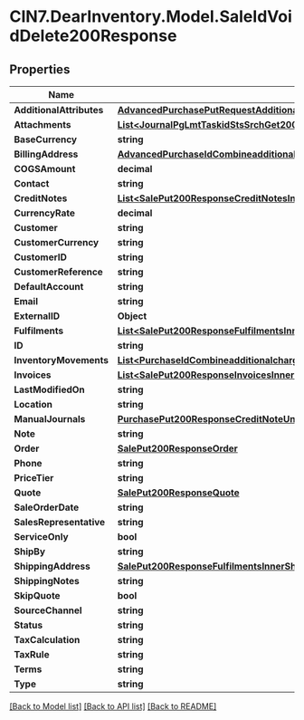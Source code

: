 # CIN7.DearInventory.Model.SaleIdVoidDelete200Response

## Properties

| Name                     | Type                                                                                                                                                                  | Description | Notes      |
| ------------------------ | --------------------------------------------------------------------------------------------------------------------------------------------------------------------- | ----------- | ---------- |
| **AdditionalAttributes** | [**AdvancedPurchasePutRequestAdditionalAttributes**](AdvancedPurchasePutRequestAdditionalAttributes.md)                                                               |             | [optional] |
| **Attachments**          | [**List&lt;JournalPgLmtTaskidStsSrchGet200ResponseJournalsInnerAttachmentsInner&gt;**](JournalPgLmtTaskidStsSrchGet200ResponseJournalsInnerAttachmentsInner.md)       |             | [optional] |
| **BaseCurrency**         | **string**                                                                                                                                                            |             | [optional] |
| **BillingAddress**       | [**AdvancedPurchaseIdCombineadditionalchargesGet200ResponseBillingAddress**](AdvancedPurchaseIdCombineadditionalchargesGet200ResponseBillingAddress.md)               |             | [optional] |
| **COGSAmount**           | **decimal**                                                                                                                                                           |             | [optional] |
| **Contact**              | **string**                                                                                                                                                            |             | [optional] |
| **CreditNotes**          | [**List&lt;SalePut200ResponseCreditNotesInner&gt;**](SalePut200ResponseCreditNotesInner.md)                                                                           |             | [optional] |
| **CurrencyRate**         | **decimal**                                                                                                                                                           |             | [optional] |
| **Customer**             | **string**                                                                                                                                                            |             | [optional] |
| **CustomerCurrency**     | **string**                                                                                                                                                            |             | [optional] |
| **CustomerID**           | **string**                                                                                                                                                            |             | [optional] |
| **CustomerReference**    | **string**                                                                                                                                                            |             | [optional] |
| **DefaultAccount**       | **string**                                                                                                                                                            |             | [optional] |
| **Email**                | **string**                                                                                                                                                            |             | [optional] |
| **ExternalID**           | **Object**                                                                                                                                                            |             | [optional] |
| **Fulfilments**          | [**List&lt;SalePut200ResponseFulfilmentsInner&gt;**](SalePut200ResponseFulfilmentsInner.md)                                                                           |             | [optional] |
| **ID**                   | **string**                                                                                                                                                            |             | [optional] |
| **InventoryMovements**   | [**List&lt;PurchaseIdCombineadditionalchargesGet200ResponseInventoryMovementsInner&gt;**](PurchaseIdCombineadditionalchargesGet200ResponseInventoryMovementsInner.md) |             | [optional] |
| **Invoices**             | [**List&lt;SalePut200ResponseInvoicesInner&gt;**](SalePut200ResponseInvoicesInner.md)                                                                                 |             | [optional] |
| **LastModifiedOn**       | **string**                                                                                                                                                            |             | [optional] |
| **Location**             | **string**                                                                                                                                                            |             | [optional] |
| **ManualJournals**       | [**PurchasePut200ResponseCreditNoteUnstock**](PurchasePut200ResponseCreditNoteUnstock.md)                                                                             |             | [optional] |
| **Note**                 | **string**                                                                                                                                                            |             | [optional] |
| **Order**                | [**SalePut200ResponseOrder**](SalePut200ResponseOrder.md)                                                                                                             |             | [optional] |
| **Phone**                | **string**                                                                                                                                                            |             | [optional] |
| **PriceTier**            | **string**                                                                                                                                                            |             | [optional] |
| **Quote**                | [**SalePut200ResponseQuote**](SalePut200ResponseQuote.md)                                                                                                             |             | [optional] |
| **SaleOrderDate**        | **string**                                                                                                                                                            |             | [optional] |
| **SalesRepresentative**  | **string**                                                                                                                                                            |             | [optional] |
| **ServiceOnly**          | **bool**                                                                                                                                                              |             | [optional] |
| **ShipBy**               | **string**                                                                                                                                                            |             | [optional] |
| **ShippingAddress**      | [**SalePut200ResponseFulfilmentsInnerShipShippingAddress**](SalePut200ResponseFulfilmentsInnerShipShippingAddress.md)                                                 |             | [optional] |
| **ShippingNotes**        | **string**                                                                                                                                                            |             | [optional] |
| **SkipQuote**            | **bool**                                                                                                                                                              |             | [optional] |
| **SourceChannel**        | **string**                                                                                                                                                            |             | [optional] |
| **Status**               | **string**                                                                                                                                                            |             | [optional] |
| **TaxCalculation**       | **string**                                                                                                                                                            |             | [optional] |
| **TaxRule**              | **string**                                                                                                                                                            |             | [optional] |
| **Terms**                | **string**                                                                                                                                                            |             | [optional] |
| **Type**                 | **string**                                                                                                                                                            |             | [optional] |

[[Back to Model list]](../README.md#documentation-for-models) [[Back to API list]](../README.md#documentation-for-api-endpoints) [[Back to README]](../README.md)
